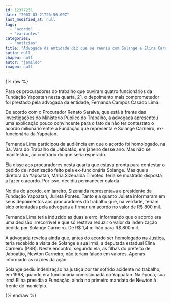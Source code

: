 ```yaml
---
id: 12377231
date: "2007-03-21T20:56:00Z"
last_modified_at: null
tags:
  - "acordo"
  - "variantes"
categories:
  - "noticias"
title: "Advogada da entidade diz que se reuniu com Solange e Elina Carneiro antes do acordo"
sutia: null
chapeu: null
autor: "jamildo"
imagem: null
---
```

{% raw %}
<p>Para os procuradores do trabalho que ouviram quatro funcion&aacute;rios da Funda&ccedil;&atilde;o Yapoatan nesta quarta, 21, o depoimento mais comprometedor foi prestado pela advogada da entidade, Fernanda Campos Casado Lima.</p>
<p>De acordo com o Procurador Renato Saraiva, que est&aacute; &agrave; frente das investiga&ccedil;&otilde;es do Minist&eacute;rio P&uacute;blico do Trabalho, a advogada apresentou uma explica&ccedil;&atilde;o pouco convincente para o fato de n&atilde;o ter contestato o acordo milion&aacute;rio entre a Funda&ccedil;&atilde;o que representa e Solange Carneiro, ex-funcion&aacute;ria da Yapoatan.</p>
<p>Fernanda Lima participou da audi&ecirc;ncia em que o acordo foi homologado, na 3a. Vara do Trabalho de Jaboat&atilde;o, em janeiro desse ano. Mas n&atilde;o se manifestou, ao contr&aacute;rio do que seria esperado.</p>
<p>Ela disse aos procuradores nesta quarta que estava pronta para contestar o pedido de indeniza&ccedil;&atilde;o feito pela ex-funcion&aacute;ria Solange. Mas que a diretora da Yapoatan, Maria Sizenalda Tim&oacute;teo, teria se mostrado disposta a fazer o acordo. Por isso, decidiu permanecer calada.</p>
<p>No dia do acordo, em janeiro, Sizenalda representava a presidente da Funda&ccedil;&atilde;o Yapoatan, Julieta Pontes. Tanto ela quanto Julieta informaram em seus depoimentos aos procuradores do trabalho que, na verdade, teriam sido orientadas pela advogada a firmar um acordo no valor de R$ 800 mil.</p>
<p>Fernanda Lima teria induzido as duas a erro, informando que o acordo era uma decis&atilde;o irrecorr&iacute;vel e que s&oacute; restava reduzir o valor da indeniza&ccedil;&atilde;o pedida por Solange Carneiro. De R$ 1,4 milh&atilde;o para R$ 800 mil.</p>
<p>A advogada revelou ainda que, antes do acordo ser homologado na Justi&ccedil;a, teria recebido a visita de Solange e sua irm&atilde;, a deputada estadual Elina Carneiro (PSB). Neste encontro, segundo ela, as filhas do prefeito de Jaboat&atilde;o, Newton Carneiro, n&atilde;o teriam falado em valores. Apenas informado as raz&otilde;es da a&ccedil;&atilde;o.</p>
<p>Solange pediu indeniza&ccedil;&atilde;o na justi&ccedil;a por ter sofrido acidente no trabalho, em 1998, quando era funcion&aacute;ria comissionada da Yapoatan. Na &eacute;poca, sua irm&atilde; Elina presidia a Funda&ccedil;&atilde;o, ainda no primeiro mandato de Newton &agrave; frente do munic&iacute;pio.</p>
{% endraw %}